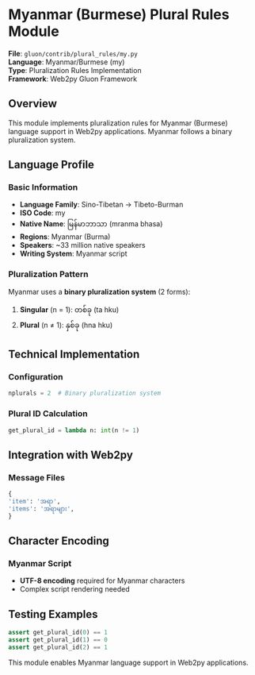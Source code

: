 # Myanmar (Burmese) Plural Rules Module

**File**: `gluon/contrib/plural_rules/my.py`  
**Language**: Myanmar/Burmese (my)  
**Type**: Pluralization Rules Implementation  
**Framework**: Web2py Gluon Framework

## Overview

This module implements pluralization rules for Myanmar (Burmese) language support in Web2py applications. Myanmar follows a binary pluralization system.

## Language Profile

### Basic Information
- **Language Family**: Sino-Tibetan → Tibeto-Burman
- **ISO Code**: my
- **Native Name**: မြန်မာဘာသာ (mranma bhasa)
- **Regions**: Myanmar (Burma)
- **Speakers**: ~33 million native speakers
- **Writing System**: Myanmar script

### Pluralization Pattern
Myanmar uses a **binary pluralization system** (2 forms):
1. **Singular** (n = 1): တစ်ခု (ta hku)
2. **Plural** (n ≠ 1): နှစ်ခု (hna hku)

## Technical Implementation

### Configuration
```python
nplurals = 2  # Binary pluralization system
```

### Plural ID Calculation
```python
get_plural_id = lambda n: int(n != 1)
```

## Integration with Web2py

### Message Files
```python
{
'item': 'အရာ',
'items': 'အရာများ',
}
```

## Character Encoding

### Myanmar Script
- **UTF-8 encoding** required for Myanmar characters
- Complex script rendering needed

## Testing Examples

```python
assert get_plural_id(0) == 1
assert get_plural_id(1) == 0
assert get_plural_id(2) == 1
```

This module enables Myanmar language support in Web2py applications.